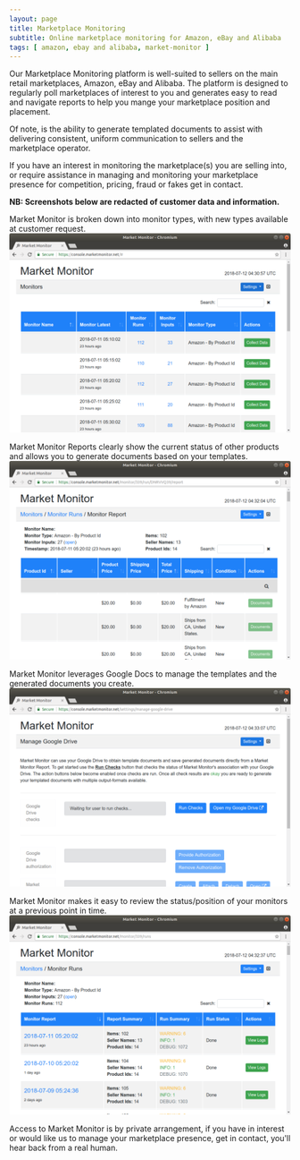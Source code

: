 ```yaml
---
layout: page
title: Marketplace Monitoring
subtitle: Online marketplace monitoring for Amazon, eBay and Alibaba
tags: [ amazon, ebay and alibaba, market-monitor ]
---
```


Our Marketplace Monitoring platform is well-suited to sellers on the main retail marketplaces,
Amazon, eBay and Alibaba. The platform is designed to regularly poll marketplaces of 
interest to you and generates easy to read and navigate reports to help you mange your 
marketplace position and placement.

Of note, is the ability to generate templated documents to assist with delivering consistent, 
uniform communication to sellers and the marketplace operator.

If you have an interest in monitoring the marketplace(s) you are selling into, or require 
assistance in managing and monitoring your marketplace presence for competition, pricing, 
fraud or fakes get in contact.


**NB: Screenshots below are redacted of customer data and information.**

Market Monitor is broken down into monitor types, with new types available at customer request.  
![marketmonitor-screenshot-01](/img/projects/marketmonitor-screenshot-01.png "marketmonitor-screenshot-01")

Market Monitor Reports clearly show the current status of other products and allows you to 
generate documents based on your templates.   
![marketmonitor-screenshot-02](/img/projects/marketmonitor-screenshot-02.png "marketmonitor-screenshot-02")

Market Monitor leverages Google Docs to manage the templates and the generated documents you create.  
![marketmonitor-screenshot-03](/img/projects/marketmonitor-screenshot-03.png "marketmonitor-screenshot-03")

Market Monitor makes it easy to review the status/position of your monitors at a previous 
point in time.  
![marketmonitor-screenshot-04](/img/projects/marketmonitor-screenshot-04.png "marketmonitor-screenshot-04")

Access to Market Monitor is by private arrangement, if you have in interest or would like us to 
manage your marketplace presence, get in contact, you'll hear back from a real human.
